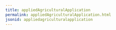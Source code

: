 ```yaml
---
title: appliedAgriculturalApplication
permalink: appliedAgriculturalApplication.html
jsonid: appliedagriculturalapplication
---
```

